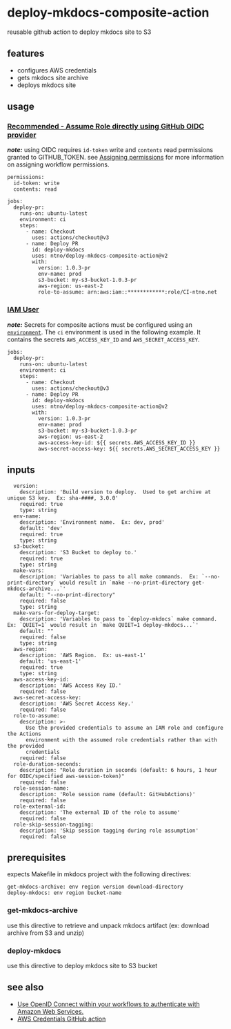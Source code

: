 # deploy-mkdocs-composite-action
reusable github action to deploy mkdocs site to S3

## features
- configures AWS credentials
- gets mkdocs site archive
- deploys mkdocs site

## usage

### [Recommended - Assume Role directly using GitHub OIDC provider](https://github.com/aws-actions/configure-aws-credentials#assuming-a-role)
*__note:__* using OIDC requires `id-token` write and `contents` read  permissions granted to GITHUB_TOKEN. see [Assigning permissions](https://docs.github.com/en/actions/using-jobs/assigning-permissions-to-jobs) for more information on assigning workflow permissions.
```
permissions:
  id-token: write
  contents: read

jobs:
  deploy-pr:
    runs-on: ubuntu-latest
    environment: ci
    steps:
      - name: Checkout
        uses: actions/checkout@v3   
      - name: Deploy PR
        id: deploy-mkdocs
        uses: ntno/deploy-mkdocs-composite-action@v2
        with:         
          version: 1.0.3-pr
          env-name: prod
          s3-bucket: my-s3-bucket-1.0.3-pr
          aws-region: us-east-2
          role-to-assume: arn:aws:iam::************:role/CI-ntno.net
```


### [IAM User](https://github.com/aws-actions/configure-aws-credentials#assuming-a-role)
*__note:__* Secrets for composite actions must be configured using an [`environment`](https://docs.github.com/en/actions/using-jobs/using-environments-for-jobs).  The `ci` environment is used in the following example.  It contains the secrets `AWS_ACCESS_KEY_ID` and `AWS_SECRET_ACCESS_KEY`.

```
jobs:
  deploy-pr:
    runs-on: ubuntu-latest
    environment: ci
    steps:
      - name: Checkout
        uses: actions/checkout@v3   
      - name: Deploy PR
        id: deploy-mkdocs
        uses: ntno/deploy-mkdocs-composite-action@v2
        with:         
          version: 1.0.3-pr
          env-name: prod
          s3-bucket: my-s3-bucket-1.0.3-pr
          aws-region: us-east-2
          aws-access-key-id: ${{ secrets.AWS_ACCESS_KEY_ID }}
          aws-secret-access-key: ${{ secrets.AWS_SECRET_ACCESS_KEY }}
```

## inputs
```
  version:
    description: 'Build version to deploy.  Used to get archive at unique S3 key.  Ex: sha-####, 3.0.0'
    required: true
    type: string
  env-name:
    description: 'Environment name.  Ex: dev, prod'
    default: 'dev'
    required: true
    type: string
  s3-bucket:
    description: 'S3 Bucket to deploy to.'
    required: true
    type: string
  make-vars:
    description: 'Variables to pass to all make commands.  Ex: `--no-print-directory` would result in `make --no-print-directory get-mkdocs-archive...`'
    default: "--no-print-directory"
    required: false
    type: string
  make-vars-for-deploy-target:
    description: 'Variables to pass to `deploy-mkdocs` make command.  Ex: `QUIET=1` would result in `make QUIET=1 deploy-mkdocs...`'
    default: ""
    required: false
    type: string
  aws-region:
    description: 'AWS Region.  Ex: us-east-1'
    default: 'us-east-1'
    required: true
    type: string                      
  aws-access-key-id:
    description: 'AWS Access Key ID.'
    required: false
  aws-secret-access-key:
    description: 'AWS Secret Access Key.'
    required: false
  role-to-assume:
    description: >-
      Use the provided credentials to assume an IAM role and configure the Actions
      environment with the assumed role credentials rather than with the provided
      credentials
    required: false
  role-duration-seconds:
    description: "Role duration in seconds (default: 6 hours, 1 hour for OIDC/specified aws-session-token)"
    required: false
  role-session-name:
    description: 'Role session name (default: GitHubActions)'
    required: false
  role-external-id:
    description: 'The external ID of the role to assume'
    required: false
  role-skip-session-tagging:
    description: 'Skip session tagging during role assumption'
    required: false
```

## prerequisites
expects Makefile in mkdocs project with the following directives:
```
get-mkdocs-archive: env region version download-directory
deploy-mkdocs: env region bucket-name
```
### get-mkdocs-archive
use this directive to retrieve and unpack mkdocs artifact (ex: download archive from S3 and unzip)

### deploy-mkdocs
use this directive to deploy mkdocs site to S3 bucket

## see also  
- [Use OpenID Connect within your workflows to authenticate with Amazon Web Services.](https://docs.github.com/en/actions/deployment/security-hardening-your-deployments/configuring-openid-connect-in-amazon-web-services) 
- [AWS Credentials GitHub action](https://github.com/aws-actions/configure-aws-credentials)
